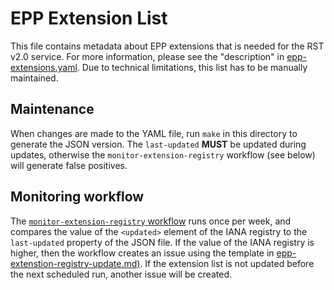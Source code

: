 # EPP Extension List

This file contains metadata about EPP extensions that is needed for the RST v2.0
service. For more information, please see the "description" in
[epp-extensions.yaml](epp-extensions.yaml). Due to technical limitations, this
list has to be manually maintained.

## Maintenance

When changes are made to the YAML file, run `make` in this directory to generate
the JSON version. The `last-updated` **MUST** be updated during updates,
otherwise the `monitor-extension-registry` workflow (see below) will generate
false positives.

## Monitoring workflow

The [`monitor-extension-registry` workflow](../.github/workflows/monitor.yaml)
runs once per week, and compares the value of the `<updated>` element of the
IANA registry to the `last-updated` property of the JSON file. If the value of
the IANA registry is higher, then the workflow creates an issue using the
template in [epp-extenstion-registry-update.md)](../.github/epp-extenstion-registry-update.md).
If the extension list is not updated before the next scheduled run, another
issue will be created.
